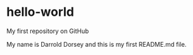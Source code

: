 # hello-world
My first repository on GitHub

My name is Darrold Dorsey and this is my first README.md file.
